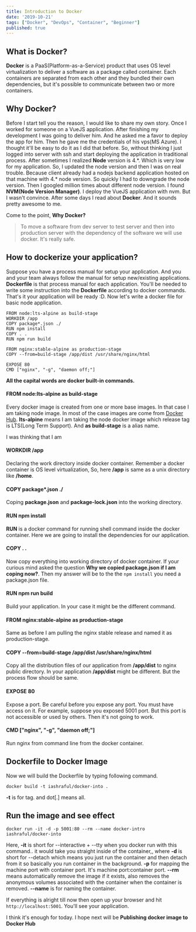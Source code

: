 ```yaml
---
title: Introduction to Docker
date: '2019-10-21'
tags: ["Docker", "DevOps", "Container", "Beginner"]
published: true
---
```


## What is Docker?

**Docker** is a PaaS(Platform-as-a-Service) product that uses OS level virtualization to deliver a software as a package called container. Each containers are separated from each other and they bundled their own dependencies, but it's possible to communicate between two or more containers.


## Why Docker?

Before I start tell you the reason, I would like to share my own story. Once I worked for someone on a VueJS application. After finishing my development I was going to deliver him. And he asked me a favor to deploy the app for him. Then he gave me the credentials of his vps(MS Azure). I thought it'll be easy to do it as I did that before. So, without thinking I just logged into server with ssh and start deploying the application in traditional process. After sometimes I realized **Node** version is 4.*. Which is very low for my application. So, I updated the node version and then I was on real trouble. Because client already had a nodejs backend application hosted on that machine with 4.\* node version. So quickly I had to downgrade the node version. Then I googled million times about different node version. I found **NVM(Node Version Manager)**. I deploy the VueJS application with nvm. But I wasn't convince. After some days I read about **Docker**. And it sounds pretty awesome to me.

Come to the point, **Why Docker?**
> To move a software from dev server to test server and then into production server with the dependency of the software we will use docker. It's really safe.


## How to dockerize your application?

Suppose you have a process manual for setup your application. And you and your team always follow the manual for setup new/existing applications. **Dockerfile** is that process manual for each application. You'll be needed to write some instruction into the **Dockerfile** according to docker commands. That's it your application will be ready :D. Now let's write a docker file for basic node application.

```
FROM node:lts-alpine as build-stage
WORKDIR /app
COPY package*.json ./
RUN npm install
COPY . .
RUN npm run build

FROM nginx:stable-alpine as production-stage
COPY --from=build-stage /app/dist /usr/share/nginx/html

EXPOSE 80
CMD ["nginx", "-g", "daemon off;"]
```
**All the capital words are docker built-in commands.**

#### FROM node:lts-alpine as build-stage

Every docker image is created from one or more base images. In that case I am taking node image. In most of the case images are come from [Docker Hub](https://hub.docker.com/). **lts-alpine** means I am taking the node docker image which release tag is LTS(Long Term Support). And **as build-stage** is a alias name.

I was thinking that I am
#### WORKDIR /app

Declaring the work directory inside docker container. Remember a docker container is OS level virtualization, So, here **/app** is same as a unix directory like **/home**.

#### COPY package*.json ./

Coping **package.json** and **package-lock.json** into the working directory. 


#### RUN npm install

**RUN** is a docker command for running shell command inside the docker container. Here we are going to install the dependencies for our application. 


#### COPY . .

Now copy everything into working directory of docker container. If your curious mind asked the question **Why we copied package.json if I am coping now?**. Then my answer will be to the the `npm install` you need a package.json file.


#### RUN npm run build

Build your application. In your case it might be the different command.


#### FROM nginx:stable-alpine as production-stage

Same as before I am pulling the nginx stable release and named it as production-stage.


#### COPY --from=build-stage /app/dist /usr/share/nginx/html

Copy all the distribution files of our application from **/app/dist** to nginx public directory. In your application **/app/dist** might be different. But the process flow should be same.


#### EXPOSE 80

Expose a port. Be careful before you expose any port. You must have access on it. For example, suppose you exposed  5001 port. But this port is not accessible or used by others. Then it's not going to work.


#### CMD ["nginx", "-g", "daemon off;"]

Run nginx from command line from the docker container. 


## Dockerfile to Docker Image

Now we will build the Dockerfile by typing following command.
```
docker build -t iashraful/docker-into .
```
**-t** is for tag. and dot[.] means all.


## Run the image and see effect

```
docker run -it -d -p 5001:80 --rm --name docker-intro iashraful/docker-into
```
Here, **-it** is short for --interactive + --tty when you docker run with this command.. it would take you straight inside of the container,, where **-d** is short for --detach which means you just run the container and then detach from it so basically you run container in the background. **-p** for mapping the machine port with container port. It's machine port:container port. **--rm** means automatically remove the image if it exists, also removes the anonymous volumes associated with the container when the container is removed. **--name** is for naming the container.

If everything is alright till now then open up your browser and hit `http://localhost:5001`. You'll see your application.

I think it's enough for today. I hope next will be **Publishing docker image to Docker Hub** 